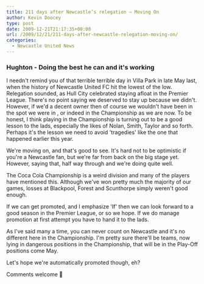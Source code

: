 ```yaml
---
title: 211 days after Newcastle’s relegation – Moving On
author: Kevin Doocey
type: post
date: 2009-12-21T21:17:35+00:00
url: /2009/12/21/211-days-after-newcastle-relegation-moving-on/
categories:
  - Newcastle United News
---
```


### Hughton - Doing the best he can and it's working

I needn't remind you of that terrible terrible day in Villa Park in late May last, when the history of Newcastle United FC hit the lowest of the low. Relegation sounded, as Hull City celebrated staying afloat in the Premier League. There's no point saying we deserved to stay up because we didn't. However, if we'd a decent owner then of course we wouldn't have been in the spot we were in , or indeed in the Championship as we are now. To be honest, I think playing in the Championship is turning out to be a good lesson to the lads, especially the likes of Nolan, Smith, Taylor and so forth. Perhaps it's the lesson we need to avoid 'tragedies' like the one that happened earlier this year.

We're moving on, and that's good to see. It's hard not to be optimistic if you're a Newcastle fan, but we're far from back on the big stage yet. However, saying that, half way through and we're doing quite well.

The Coca Cola Championship is a weird division and many of the players have mentioned this. Although we've won pretty much the majority of our games, losses at Blackpool, Forest and Scunthorpe simply weren't good enough.

If we can get promoted, and I emphasize 'If' then we can look forward to a good season in the Premier League, or so we hope. If we do manage promotion at first attempt you have to hand it to the lads.

As I've said many a time, you can never count on Newcastle and it's no different here in the Championship. I'm pretty sure there'll be teams, now lying in dangerous positions in the Championship, that will be in the Play-Off positions come May.

Let's hope we're automatically promoted though, eh?

Comments welcome 🙂
